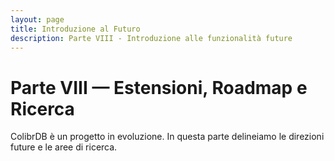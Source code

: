 ```yaml
---
layout: page
title: Introduzione al Futuro
description: Parte VIII - Introduzione alle funzionalità future
---
```


# Parte VIII — Estensioni, Roadmap e Ricerca

ColibrDB è un progetto in evoluzione. In questa parte delineiamo le direzioni future e le aree di ricerca.
